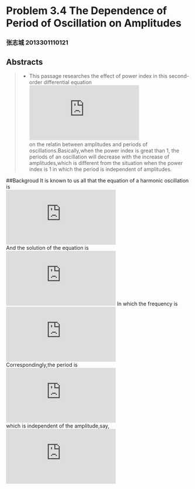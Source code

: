 # Problem 3.4  The Dependence of Period of Oscillation on Amplitudes
### 张志城 2013301110121
## Abstracts
>-  This passage researches the effect of power index in this second-order differential equation </br> ![](http://latex.codecogs.com/gif.latex?%5Cfrac%7B%5Cmathrm%7Bd%5E%7B2%7D%7D%20x%7D%7B%5Cmathrm%7Bd%7D%20t%5E%7B2%7D%7D%3D-kx%5E%7B%5Calpha%20%7D) </br> on the relatin between amplitudes and periods of oscillations.Basically,when the power index is great than 1, the periods of an oscillation will decrease with the increase of amplitudes,which is different from the situation when the power index is 1 in which the period is independent of amplitudes.

##Backgroud
It is known to us all that the equation of a harmonic oscillation is</br> ![](http://latex.codecogs.com/gif.latex?%5Cfrac%7B%5Cmathrm%7Bd%5E%7B2%7D%7Dx%20%7D%7B%5Cmathrm%7Bd%7D%20t%5E%7B2%7D%7D%3D-%5Cfrac%7Bg%7D%7Bl%7Dx)</br>And the solution of the equation is</br>
![](http://latex.codecogs.com/gif.latex?x%3Dx_%7B0%7Dsin%28%5COmega%20t&plus;%5Cvarphi%20%29)
In which the frequency is</br>
![](http://latex.codecogs.com/gif.latex?%5COmega%3D%5Csqrt%7B%5Cfrac%7Bg%7D%7Bl%7D%7D)</br>Correspondingly,the period is</br>
![](http://latex.codecogs.com/gif.latex?T%3D2%5Cpi%5Csqrt%7B%5Cfrac%7Bl%7D%7Bg%7D%7D)</br>which is independent of the amplitude,say,![](http://latex.codecogs.com/gif.latex?x_%7B0%7D)</br>

